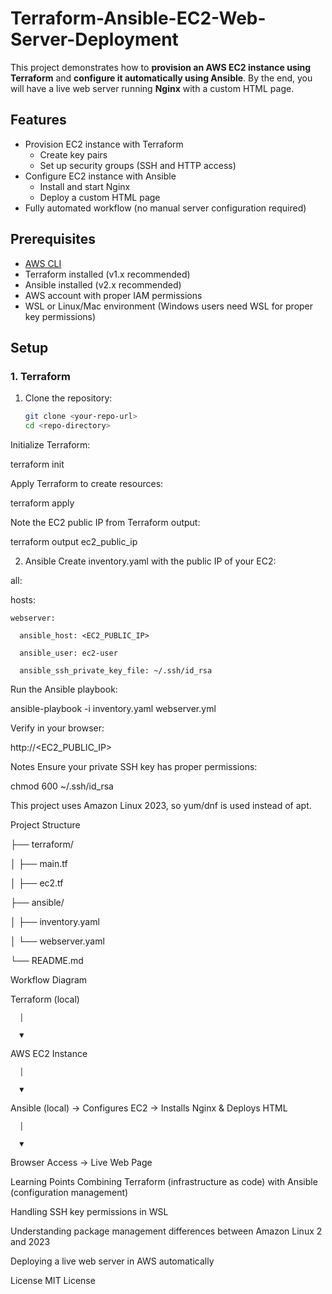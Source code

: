 # Terraform-Ansible-EC2-Web-Server-Deployment
This project demonstrates how to **provision an AWS EC2 instance using Terraform** and **configure it automatically using Ansible**. By the end, you will have a live web server running **Nginx** with a custom HTML page.

## Features

- Provision EC2 instance with Terraform
  - Create key pairs
  - Set up security groups (SSH and HTTP access)
- Configure EC2 instance with Ansible
  - Install and start Nginx
  - Deploy a custom HTML page
- Fully automated workflow (no manual server configuration required)

## Prerequisites

- [AWS CLI](https://aws.amazon.com/cli/)
- Terraform installed (v1.x recommended)
- Ansible installed (v2.x recommended)
- AWS account with proper IAM permissions
- WSL or Linux/Mac environment (Windows users need WSL for proper key permissions)

## Setup

### 1. Terraform

1. Clone the repository:
   ```bash
   git clone <your-repo-url>
   cd <repo-directory>
   
Initialize Terraform:

terraform init

Apply Terraform to create resources:

terraform apply

Note the EC2 public IP from Terraform output:

terraform output ec2_public_ip

2. Ansible
Create inventory.yaml with the public IP of your EC2:

all:

  hosts:
  
    webserver:
    
      ansible_host: <EC2_PUBLIC_IP>
      
      ansible_user: ec2-user
      
      ansible_ssh_private_key_file: ~/.ssh/id_rsa
      
Run the Ansible playbook:

ansible-playbook -i inventory.yaml webserver.yml

Verify in your browser:


http://<EC2_PUBLIC_IP>

Notes
Ensure your private SSH key has proper permissions:


chmod 600 ~/.ssh/id_rsa

This project uses Amazon Linux 2023, so yum/dnf is used instead of apt.

Project Structure

├── terraform/

│   ├── main.tf

│   ├── ec2.tf

├── ansible/

│   ├── inventory.yaml

│   └── webserver.yaml

└── README.md

Workflow Diagram

Terraform (local)

      │
      
      ▼
      
  AWS EC2 Instance
  
      │
      
      ▼
      
 Ansible (local) → Configures EC2 → Installs Nginx & Deploys HTML
 
      │
      
      ▼
      
  Browser Access → Live Web Page
  
Learning Points
Combining Terraform (infrastructure as code) with Ansible (configuration management)

Handling SSH key permissions in WSL

Understanding package management differences between Amazon Linux 2 and 2023

Deploying a live web server in AWS automatically

License
MIT License



